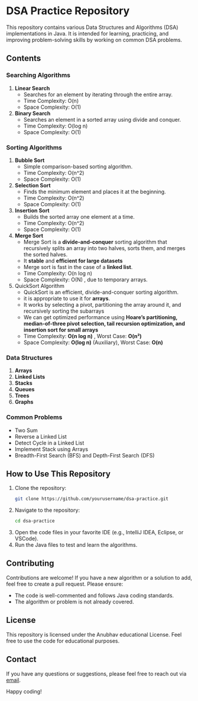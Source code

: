 # DSA Practice Repository

This repository contains various Data Structures and Algorithms (DSA) implementations in Java. It is intended for learning, practicing, and improving problem-solving skills by working on common DSA problems.

## Contents

### Searching Algorithms
1. **Linear Search**
   - Searches for an element by iterating through the entire array.
   - Time Complexity: O(n)
   - Space Complexity: O(1)
2. **Binary Search**
   - Searches an element in a sorted array using divide and conquer.
   - Time Complexity: O(log n)
   - Space Complexity: O(1)

### Sorting Algorithms
1. **Bubble Sort**
   - Simple comparison-based sorting algorithm.
   - Time Complexity: O(n^2)
   - Space Complexity: O(1)
2. **Selection Sort**
   - Finds the minimum element and places it at the beginning.
   - Time Complexity: O(n^2)
   - Space Complexity: O(1)
3. **Insertion Sort**
   - Builds the sorted array one element at a time.
   - Time Complexity: O(n^2)
   - Space Complexity: O(1)
4. **Merge Sort**
   - Merge Sort is a **divide-and-conquer** sorting algorithm that recursively splits an array into two halves, sorts them, and 
     merges the sorted halves.
   - It **stable** and **efficient for large datasets**
   - Merge sort is fast in the case of a **linked list**.
   - Time Complexity: O(n log n)
   - Space Complexity: O(N) , due to temporary arrays.
5. QuickSort Algorithm 
   - QuickSort is an efficient, divide-and-conquer sorting algorithm.
   - it is appropriate to use it for **arrays**.
   - It works by selecting a pivot, partitioning the array around it, and recursively sorting the subarrays
   - We can get optimized performance using **Hoare’s partitioning, median-of-three pivot selection, tail recursion optimization, and insertion sort for small arrays**
   - Time Complexity:  **O(n log n)** , Worst Case:  **O(n²)**
   - Space Complexity: **O(log n)** (Auxiliary), Worst Case: **O(n)**

### Data Structures
1. **Arrays**
2. **Linked Lists**
3. **Stacks**
4. **Queues**
5. **Trees**
6. **Graphs**

### Common Problems
- Two Sum
- Reverse a Linked List
- Detect Cycle in a Linked List
- Implement Stack using Arrays
- Breadth-First Search (BFS) and Depth-First Search (DFS)

## How to Use This Repository
1. Clone the repository:
   ```bash
   git clone https://github.com/yourusername/dsa-practice.git
   ```
2. Navigate to the repository:
   ```bash
   cd dsa-practice
   ```
3. Open the code files in your favorite IDE (e.g., IntelliJ IDEA, Eclipse, or VSCode).
4. Run the Java files to test and learn the algorithms.

## Contributing
Contributions are welcome! If you have a new algorithm or a solution to add, feel free to create a pull request. Please ensure:
- The code is well-commented and follows Java coding standards.
- The algorithm or problem is not already covered.

## License
This repository is licensed under the Anubhav educational License. Feel free to use the code for educational purposes.

## Contact
If you have any questions or suggestions, please feel free to reach out via [email](mailto:anubhav7.ranjan@gmail.com).

Happy coding!

